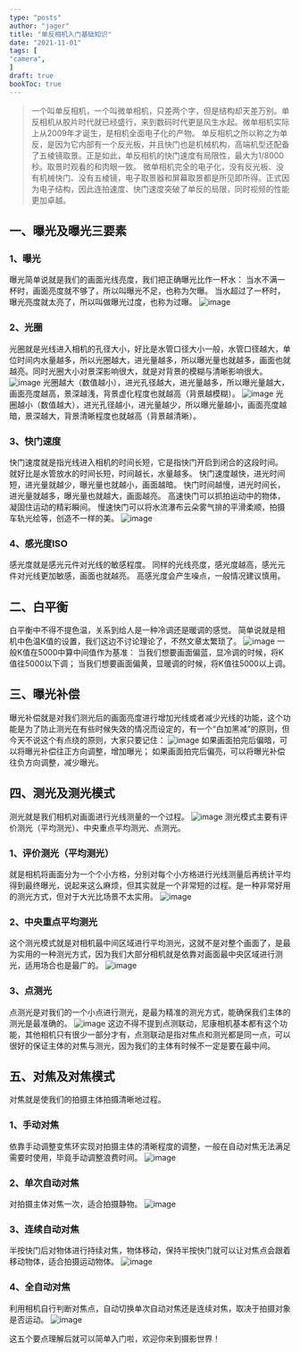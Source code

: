 ```yaml
---
type: "posts"
author: "jager"
title: "单反相机入门基础知识"
date: "2021-11-01"
tags: [
"camera",
]
draft: true
bookToc: true
---
```


> 一个叫单反相机，一个叫微单相机，只差两个字，但是结构却天差万别。单反相机从胶片时代就已经盛行，来到数码时代更是风生水起。微单相机实际上从2009年才诞生，是相机全面电子化的产物。
> 单反相机之所以称之为单反，是因为它内部有一个反光板，并且快门也是机械机构，高端机型还配备了五棱镜取景。正是如此，单反相机的快门速度有局限性，最大为1/8000秒。取景时观看的和肉眼一致。
> 微单相机完全的电子化，没有反光板、没有机械快门、没有五棱镜，电子取景器和屏幕取景都是所见即所得。正式因为电子结构，因此连拍速度、快门速度突破了单反的局限，同时视频的性能更加卓越。

<!--more-->

## 一、曝光及曝光三要素
### 1、曝光
曝光简单说就是我们的画面光线亮度，我们把正确曝光比作一杯水：
当水不满一杯时，画面亮度就不够了，所以叫曝光不足，也称为欠曝。
当水超过了一杯时，曝光亮度就太亮了，所以叫做曝光过度，也称为过曝。
![image](https://gitee.com/jayos/imgs/raw/master/20211101/2021110116213212.png)

### 2、光圈
光圈就是光线进入相机的孔径大小，好比是水管口径大小一般，水管口径越大，单位时间内水量越多，所以光圈越大，进光量越多，所以曝光量也就越多，画面也就越亮。同时光圈大小对景深影响很大，就是对背景的模糊与清晰影响很大。
![image](https://gitee.com/jayos/imgs/raw/master/20211101/202111011621329.png)
光圈越大（数值越小），进光孔径越大，进光量越多，所以曝光量越大，画面亮度越高，景深越浅，背景虚化程度也就越高（背景越模糊）。
![image](https://gitee.com/jayos/imgs/raw/master/20211101/202111011625280.png)
光圈越小（数值越大），进光孔径越小，进光量越少，所以曝光量越小，画面亮度越暗，景深越大，背景清晰程度也就越高（背景越清晰）。

### 3、快门速度
快门速度就是指光线进入相机的时间长短，它是指快门开启到闭合的这段时间。
就好比是水管放水的时间长短，时间越长，水量越多。
快门速度越快，进光时间短，进光量就越少，曝光量也就越小，画面越暗。
快门时间越慢，进光时间长，进光量就越多，曝光量也就越大，画面越亮。
高速快门可以抓拍运动中的物体，凝固住运动的精彩瞬间。
慢速快门可以将水流瀑布云朵雾气排的平滑柔顺，拍摄车轨光绘等，创造不一样的美。
![image](https://gitee.com/jayos/imgs/raw/master/20211101/202111011621325.png)

### 4、感光度ISO
感光度就是感光元件对光线的敏感程度。
同样的光线亮度，感光度越高，感光元件对光线更加敏感，画面也就越亮。
高感光度会产生噪点，一般情况建议慎用。
## 二、白平衡
白平衡中不得不提色温，关系到给人是一种冷调还是暖调的感觉。
简单说就是相机中色温K值的设置，我们这边不讨论理论了，不然文章太繁琐了。
![image](https://gitee.com/jayos/imgs/raw/master/20211101/2021110116213210.png)
一般K值在5000中算中间值作为基准：
当我们想要画面偏蓝，显冷调的时候，将K值往5000以下调；
当我们想要画面偏黄，显暖调的时候，将K值往5000以上调。

## 三、曝光补偿
曝光补偿就是对我们测光后的画面亮度进行增加光线或者减少光线的功能，这个功能是为了防止测光在有些时候失效的情况而设定的，有一个“白加黑减”的原则，但今天不说这个有点绕的原则，大家只要记住：
![image](https://gitee.com/jayos/imgs/raw/master/20211101/202111011621327.png)
如果画面拍完后偏暗，可以将曝光补偿往正方向调整，增加曝光；
如果画面拍完后偏亮，可以将曝光补偿往负方向调整，减少曝光。

## 四、测光及测光模式
测光就是我们相机对画面进行光线测量的一个过程。
![image](https://gitee.com/jayos/imgs/raw/master/20211101/202111011621322.png)
测光模式主要有评价测光（平均测光）、中央重点平均测光、点测光。

### 1、评价测光（平均测光）
就是相机将画面分为一个个小方格，分别对每个小方格进行光线测量后再统计平均得到最终曝光，说起来这么麻烦，但其实就是一个非常短的过程。是一种非常好用的测光方式，但对于大光比场景不太实用。
![image](https://gitee.com/jayos/imgs/raw/master/20211101/202111011621323.png)

### 2、中央重点平均测光
这个测光模式就是对相机最中间区域进行平均测光，这就不是对整个画面了，是最为实用的一种测光方式，因为我们大部分相机就是依靠对画面最中央区域进行测光，适用场合也是最广的。
![image](https://gitee.com/jayos/imgs/raw/master/20211101/2021110116213213.png)

### 3、点测光
点测光是对我们的一个小点进行测光，是最为精准的测光方式，能确保我们主体的测光是最准确的。
![image](https://gitee.com/jayos/imgs/raw/master/20211101/202111011621324.png)
这边不得不提到点测联动，尼康相机基本都有这个功能，其他相机只有很少一部分才有，点测联动是指对焦点和测光都是同一点，可以很好的保证主体的对焦与测光，因为我们的主体有时候不一定是要在最中间。

## 五、对焦及对焦模式
对焦就是使我们的拍摄主体拍摄清晰地过程。

### 1、手动对焦
依靠手动调整变焦环实现对拍摄主体的清晰程度的调整，一般在自动对焦无法满足需要时使用，毕竟手动调整浪费时间。
![image](https://gitee.com/jayos/imgs/raw/master/20211101/2021110116213211.png)

### 2、单次自动对焦
对拍摄主体对焦一次，适合拍摄静物。
![image](https://gitee.com/jayos/imgs/raw/master/20211101/202111011621328.png)

### 3、连续自动对焦
半按快门后对物体进行持续对焦，物体移动，保持半按快门就可以让对焦点会跟着移动物体，适合拍摄运动物体。
![image](https://gitee.com/jayos/imgs/raw/master/20211101/202111011621321.png)

### 4、全自动对焦
利用相机自行判断对焦点，自动切换单次自动对焦还是连续对焦，取决于拍摄对象是否运动。
![image](https://gitee.com/jayos/imgs/raw/master/20211101/202111011621320.png)

这五个要点理解后就可以简单入门啦，欢迎你来到摄影世界！
